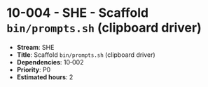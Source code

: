 
# 10-004 - SHE - Scaffold `bin/prompts.sh` (clipboard driver)

- **Stream**: SHE
- **Title**: Scaffold `bin/prompts.sh` (clipboard driver)
- **Dependencies**: 10‑002
- **Priority**: P0
- **Estimated hours**: 2

